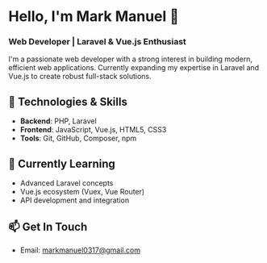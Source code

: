 # Hello, I'm Mark Manuel 👋

### Web Developer | Laravel & Vue.js Enthusiast

I'm a passionate web developer with a strong interest in building modern, efficient web applications. Currently expanding my expertise in Laravel and Vue.js to create robust full-stack solutions.

## 🔧 Technologies & Skills
- **Backend**: PHP, Laravel
- **Frontend**: JavaScript, Vue.js, HTML5, CSS3
- **Tools**: Git, GitHub, Composer, npm

## 🌱 Currently Learning
- Advanced Laravel concepts
- Vue.js ecosystem (Vuex, Vue Router)
- API development and integration

## 📫 Get In Touch
- Email: [markmanuel0317@gmail.com](mailto:markmanuel0317@gmail.com)
  
<!---
ch405maki/ch405maki is a ✨ special ✨ repository because its `README.md` (this file) appears on your GitHub profile.
You can click the Preview link to take a look at your changes.
--->
